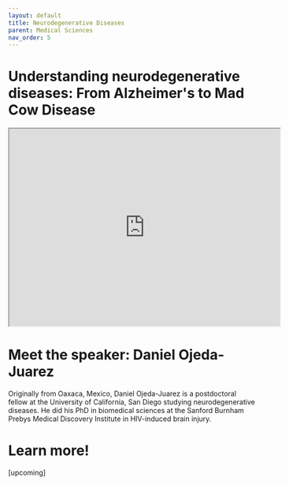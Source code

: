```yaml
---
layout: default
title: Neurodegenerative Diseases
parent: Medical Sciences
nav_order: 5
---
```


# Understanding neurodegenerative diseases: From Alzheimer's to Mad Cow Disease

<iframe width="550" height="400"
    src="https://youtube.com/embed/ezIPzfQOtmg">
</iframe>

# Meet the speaker: Daniel Ojeda-Juarez

Originally from Oaxaca, Mexico, Daniel Ojeda-Juarez is a postdoctoral fellow at the University of California, San Diego studying neurodegenerative diseases. He did his PhD in biomedical sciences at the Sanford Burnham Prebys Medical Discovery Institute in HIV-induced brain injury.

# Learn more!

[upcoming]